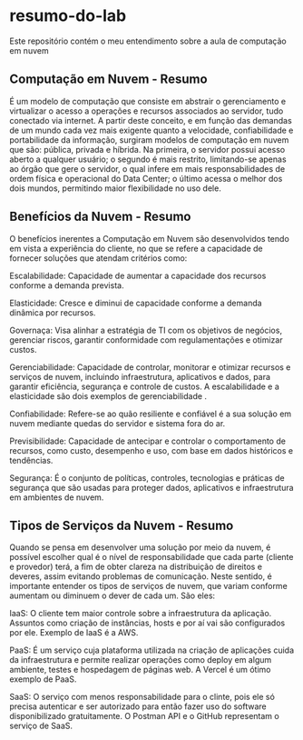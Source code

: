 # resumo-do-lab
Este repositório contém o meu entendimento sobre a aula de computação em nuvem

## Computação em Nuvem - Resumo
  É um modelo de computação que consiste em abstrair o gerenciamento e virtualizar o acesso a operações e recursos associados ao servidor, tudo conectado via internet. A partir deste conceito, e em função das demandas de um mundo cada vez mais exigente quanto a velocidade, confiabilidade e portabilidade da informação, surgiram modelos de computação em nuvem que são: pública, privada e híbrida. Na primeira, o servidor possui acesso aberto a qualquer usuário; o segundo é mais restrito, limitando-se apenas ao órgão que gere o servidor, o qual infere em mais responsabilidades de ordem física e operacional do Data Center; o último acessa o melhor dos dois mundos, permitindo maior flexibilidade no uso dele.

## Benefícios da Nuvem - Resumo
  O benefícios inerentes a Computação em Nuvem são desenvolvidos tendo em vista a experiência do cliente, no que se refere a capacidade de fornecer soluções que atendam critérios como: 

  Escalabilidade: Capacidade de aumentar a capacidade dos recursos conforme a demanda prevista.
  
  Elasticidade: Cresce e diminui de capacidade conforme a demanda dinâmica por recursos.
  
  Governaça: Visa alinhar a estratégia de TI com os objetivos de negócios, gerenciar riscos, garantir conformidade com regulamentações e otimizar custos. 
  
  Gerenciabilidade: Capacidade de controlar, monitorar e otimizar recursos e serviços de nuvem, incluindo infraestrutura, aplicativos e dados, para garantir eficiência, segurança e controle de custos. A escalabilidade e a elasticidade são dois exemplos de gerenciabilidade .
  
  Confiabilidade: Refere-se ao quão resiliente e confiável é a sua solução em nuvem mediante quedas do servidor e sistema fora do ar.
  
  Previsibilidade: Capacidade de antecipar e controlar o comportamento de recursos, como custo, desempenho e uso, com base em dados históricos e tendências.
  
  Segurança: É o conjunto de políticas, controles, tecnologias e práticas de segurança que são usadas para proteger dados, aplicativos e infraestrutura em ambientes de nuvem.

  ## Tipos de Serviços da Nuvem - Resumo
  Quando se pensa em desenvolver uma solução por meio da nuvem, é possível escolher qual é o nível de responsabilidade que cada parte (cliente e provedor) terá, a fim de obter clareza na distribuição de direitos e deveres, assim evitando problemas de comunicação. Neste sentido, é importante entender os tipos de serviços de nuvem, que variam conforme aumentam ou diminuem o dever de cada um. São eles:
  
  IaaS: O cliente tem maior controle sobre a infraestrutura da aplicação. Assuntos como criação de instâncias, hosts e por aí vai são configurados por ele. Exemplo de IaaS é a AWS.
  
  PaaS: É um serviço cuja plataforma utilizada na criação de aplicações cuida da infraestrutura e permite realizar operações como deploy em algum ambiente, testes e hospedagem de páginas web. A Vercel é um ótimo exemplo de PaaS.
  
  SaaS: O serviço com menos responsabilidade para o clinte, pois ele só precisa autenticar e ser autorizado para então fazer uso do software disponibilizado gratuitamente. O Postman API e o GitHub representam o serviço de SaaS.
  

